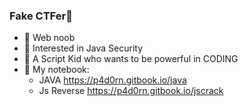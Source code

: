 ### Fake CTFer👋
- 🔭 Web noob
- 🌱 Interested in Java Security
- 🤔 A Script Kid who wants to be powerful in CODING
- 🍔 My notebook: 
  - JAVA https://p4d0rn.gitbook.io/java
  - Js Reverse https://p4d0rn.gitbook.io/jscrack

